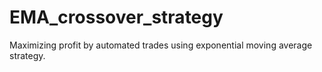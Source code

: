 # EMA_crossover_strategy
Maximizing profit by automated trades using exponential moving average strategy.
